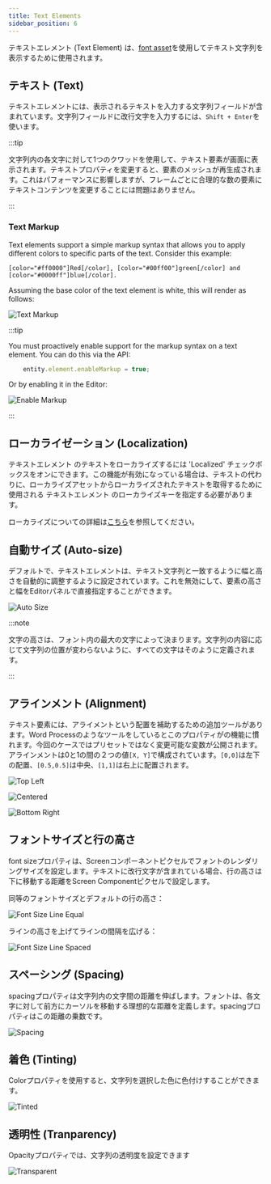 ```yaml
---
title: Text Elements
sidebar_position: 6
---
```


テキストエレメント (Text Element) は、[font asset][1]を使用してテキスト文字列を表示するために使用されます。

## テキスト (Text)

テキストエレメントには、表示されるテキストを入力する文字列フィールドが含まれています。文字列フィールドに改行文字を入力するには、`Shift + Enter`を使います。

:::tip

文字列内の各文字に対して1つのクワッドを使用して、テキスト要素が画面に表示されます。テキストプロパティを変更すると、要素のメッシュが再生成されます。これはパフォーマンスに影響しますが、フレームごとに合理的な数の要素にテキストコンテンツを変更することには問題はありません。

:::

### Text Markup

Text elements support a simple markup syntax that allows you to apply different colors to specific parts of the text. Consider this example:

```
[color="#ff0000"]Red[/color], [color="#00ff00"]green[/color] and [color="#0000ff"]blue[/color].
```

Assuming the base color of the text element is white, this will render as follows:

![Text Markup][12]

:::tip

You must proactively enable support for the markup syntax on a text element. You can do this via the API:

```javascript
    entity.element.enableMarkup = true;
```

Or by enabling it in the Editor:

![Enable Markup][13]

:::

## ローカライゼーション (Localization)

テキストエレメント のテキストをローカライズするには 'Localized' チェックボックスをオンにできます。この機能が有効になっている場合は、テキストの代わりに、ローカライズアセットからローカライズされたテキストを取得するために使用される テキストエレメント のローカライズキーを指定する必要があります。

ローカライズについての詳細は[こちら][11]を参照してください。

## 自動サイズ (Auto-size)

デフォルトで、テキストエレメントは、テキスト文字列と一致するように幅と高さを自動的に調整するように設定されています。これを無効にして、要素の高さと幅をEditorパネルで直接指定することができます。

![Auto Size][2]

:::note

文字の高さは、フォント内の最大の文字によって決まります。文字列の内容に応じて文字列の位置が変わらないように、すべての文字はそのように定義されます。

:::

## アラインメント (Alignment)

テキスト要素には、アライメントという配置を補助するための追加ツールがあります。Word Processのようなツールをしているとこのプロパティがの機能に慣れます。今回のケースではプリセットではなく変更可能な変数が公開されます。アラインメントは0と1の間の２つの値`[X, Y]`で構成されています。`[0,0]`は左下の配置、`[0.5,0.5]`は中央、`[1,1]`は右上に配置されます。

![Top Left][3]

![Centered][4]

![Bottom Right][5]

## フォントサイズと行の高さ

font sizeプロパティは、Screenコンポーネントピクセルでフォントのレンダリングサイズを設定します。テキストに改行文字が含まれている場合、行の高さは下に移動する距離をScreen Componentピクセルで設定します。

同等のフォントサイズとデフォルトの行の高さ：

![Font Size Line Equal][6]

ラインの高さを上げてラインの間隔を広げる：

![Font Size Line Spaced][7]

## スペーシング (Spacing)

spacingプロパティは文字列内の文字間の距離を伸ばします。フォントは、各文字に対して前方にカーソルを移動する理想的な距離を定義します。spacingプロパティはこの距離の乗数です。

![Spacing][8]

## 着色 (Tinting)

Colorプロパティを使用すると、文字列を選択した色に色付けすることができます。

![Tinted][9]

## 透明性 (Tranparency)

Opacityプロパティでは、文字列の透明度を設定できます

![Transparent][10]

[1]: /user-manual/assets/types/font
[2]: /images/user-manual/user-interface/text-element/auto-size.png
[3]: /images/user-manual/user-interface/text-element/alignment-bottom-left.png
[4]: /images/user-manual/user-interface/text-element/alignment-centered.png
[5]: /images/user-manual/user-interface/text-element/alignment-top-right.png
[6]: /images/user-manual/user-interface/text-element/font-line-equal.png
[7]: /images/user-manual/user-interface/text-element/font-line-spaced.png
[8]: /images/user-manual/user-interface/text-element/spacing.png
[9]: /images/user-manual/user-interface/text-element/tinted.png
[10]: /images/user-manual/user-interface/text-element/transparent.png
[11]: /user-manual/user-interface/localization
[12]: /images/user-manual/user-interface/text-element/text-markup.png
[13]: /images/user-manual/user-interface/text-element/enable-markup.png
